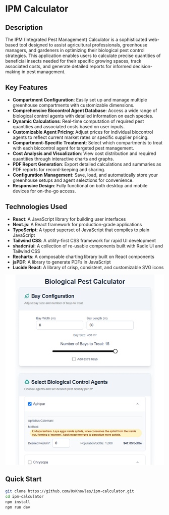 # IPM Calculator

## Description

The IPM (Integrated Pest Management) Calculator is a sophisticated web-based tool designed to assist agricultural professionals, greenhouse managers, and gardeners in optimizing their biological pest control strategies. This application enables users to calculate precise quantities of beneficial insects needed for their specific growing spaces, track associated costs, and generate detailed reports for informed decision-making in pest management.

## Key Features

- **Compartment Configuration**: Easily set up and manage multiple greenhouse compartments with customizable dimensions.
- **Comprehensive Biocontrol Agent Database**: Access a wide range of biological control agents with detailed information on each species.
- **Dynamic Calculations**: Real-time computation of required pest quantities and associated costs based on user inputs.
- **Customizable Agent Pricing**: Adjust prices for individual biocontrol agents to reflect current market rates or specific supplier pricing.
- **Compartment-Specific Treatment**: Select which compartments to treat with each biocontrol agent for targeted pest management.
- **Cost Analysis and Visualization**: View cost distribution and required quantities through interactive charts and graphs.
- **PDF Report Generation**: Export detailed calculations and summaries as PDF reports for record-keeping and sharing.
- **Configuration Management**: Save, load, and automatically store your greenhouse setups and agent selections for convenience.
- **Responsive Design**: Fully functional on both desktop and mobile devices for on-the-go access.

## Technologies Used

- **React**: A JavaScript library for building user interfaces
- **Next.js**: A React framework for production-grade applications
- **TypeScript**: A typed superset of JavaScript that compiles to plain JavaScript
- **Tailwind CSS**: A utility-first CSS framework for rapid UI development
- **shadcn/ui**: A collection of re-usable components built with Radix UI and Tailwind CSS
- **Recharts**: A composable charting library built on React components
- **jsPDF**: A library to generate PDFs in JavaScript
- **Lucide React**: A library of crisp, consistent, and customizable SVG icons

![IPM Calculator Screenshot](public/example.PNG)

## Quick Start

```bash
git clone https://github.com/0xKnowles/ipm-calculator.git
cd ipm-calculator
npm install
npm run dev
